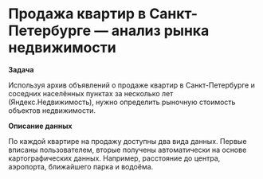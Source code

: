 # Продажа квартир в Санкт-Петербурге — анализ рынка недвижимости

**Задача**

Используя архив объявлений о продаже квартир в Санкт-Петербурге и соседних населённых пунктах за несколько лет (Яндекс.Недвижимость), нужно определить рыночную стоимость объектов недвижимости.

**Описание данных**


По каждой квартире на продажу доступны два вида данных. Первые вписаны пользователем, вторые получены автоматически на основе картографических данных. Например, расстояние до центра, аэропорта, ближайшего парка и водоёма.
